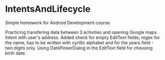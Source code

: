 # IntentsAndLifecycle

Simple homework for Android Development course.

Practicing transfering data between 3 activities and opening Google maps Intent with user's address.
Added check for empty EditText fields; regex for the name, has to be written with cyrillic alphabet and for the years field - two digits only. 
Using DatePickerDialog in the EditText field for choosing birth date.
